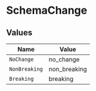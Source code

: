 # SchemaChange


## Values

| Name          | Value         |
| ------------- | ------------- |
| `NoChange`    | no_change     |
| `NonBreaking` | non_breaking  |
| `Breaking`    | breaking      |